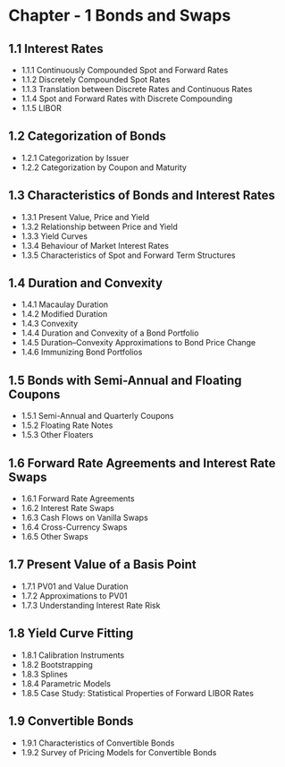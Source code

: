 # Chapter - 1 Bonds and Swaps  

## 1.1 Interest Rates  

  -  1.1.1 Continuously Compounded Spot and Forward Rates  
  -  1.1.2 Discretely Compounded Spot Rates  
  -  1.1.3 Translation between Discrete Rates and Continuous Rates  
  -  1.1.4 Spot and Forward Rates with Discrete Compounding  
  -  1.1.5 LIBOR  

## 1.2 Categorization of Bonds  

  -  1.2.1 Categorization by Issuer  
  -  1.2.2 Categorization by Coupon and Maturity  

## 1.3 Characteristics of Bonds and Interest Rates  

  -  1.3.1 Present Value, Price and Yield  
  -  1.3.2 Relationship between Price and Yield  
  -  1.3.3 Yield Curves  
  -  1.3.4 Behaviour of Market Interest Rates  
  -  1.3.5 Characteristics of Spot and Forward Term Structures  

## 1.4 Duration and Convexity  

  -  1.4.1 Macaulay Duration  
  -  1.4.2 Modified Duration  
  -  1.4.3 Convexity  
  -  1.4.4 Duration and Convexity of a Bond Portfolio  
  -  1.4.5 Duration–Convexity Approximations to Bond Price Change  
  -  1.4.6 Immunizing Bond Portfolios  

## 1.5 Bonds with Semi-Annual and Floating Coupons  

  -  1.5.1 Semi-Annual and Quarterly Coupons  
  -  1.5.2 Floating Rate Notes  
  -  1.5.3 Other Floaters  

## 1.6 Forward Rate Agreements and Interest Rate Swaps  

  -  1.6.1 Forward Rate Agreements  
  -  1.6.2 Interest Rate Swaps  
  -  1.6.3 Cash Flows on Vanilla Swaps  
  -  1.6.4 Cross-Currency Swaps  
  -  1.6.5 Other Swaps  

## 1.7 Present Value of a Basis Point  

  -  1.7.1 PV01 and Value Duration  
  -  1.7.2 Approximations to PV01  
  -  1.7.3 Understanding Interest Rate Risk  

## 1.8 Yield Curve Fitting  

  -  1.8.1 Calibration Instruments  
  -  1.8.2 Bootstrapping  
  -  1.8.3 Splines  
  -  1.8.4 Parametric Models  
  -  1.8.5 Case Study: Statistical Properties of Forward LIBOR Rates  

## 1.9 Convertible Bonds  

  -  1.9.1 Characteristics of Convertible Bonds  
  -  1.9.2 Survey of Pricing Models for Convertible Bonds  